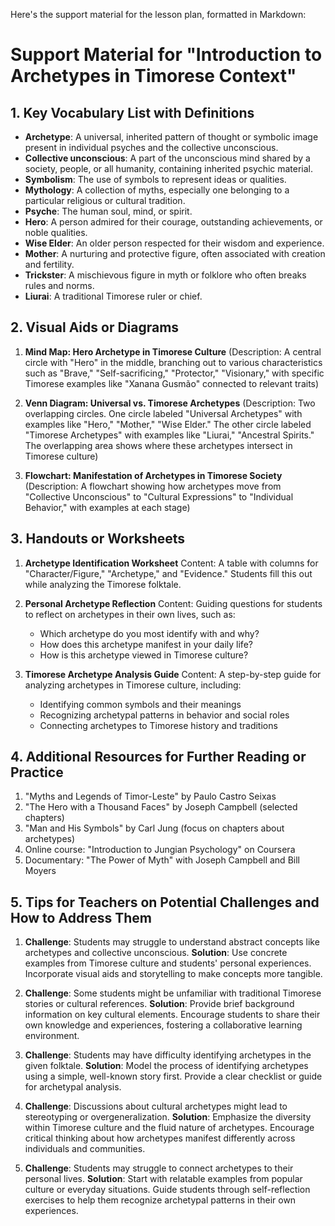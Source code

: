 Here's the support material for the lesson plan, formatted in Markdown:

# Support Material for "Introduction to Archetypes in Timorese Context"

## 1. Key Vocabulary List with Definitions

- **Archetype**: A universal, inherited pattern of thought or symbolic image present in individual psyches and the collective unconscious.
- **Collective unconscious**: A part of the unconscious mind shared by a society, people, or all humanity, containing inherited psychic material.
- **Symbolism**: The use of symbols to represent ideas or qualities.
- **Mythology**: A collection of myths, especially one belonging to a particular religious or cultural tradition.
- **Psyche**: The human soul, mind, or spirit.
- **Hero**: A person admired for their courage, outstanding achievements, or noble qualities.
- **Wise Elder**: An older person respected for their wisdom and experience.
- **Mother**: A nurturing and protective figure, often associated with creation and fertility.
- **Trickster**: A mischievous figure in myth or folklore who often breaks rules and norms.
- **Liurai**: A traditional Timorese ruler or chief.

## 2. Visual Aids or Diagrams

1. **Mind Map: Hero Archetype in Timorese Culture**
   (Description: A central circle with "Hero" in the middle, branching out to various characteristics such as "Brave," "Self-sacrificing," "Protector," "Visionary," with specific Timorese examples like "Xanana Gusmão" connected to relevant traits)

2. **Venn Diagram: Universal vs. Timorese Archetypes**
   (Description: Two overlapping circles. One circle labeled "Universal Archetypes" with examples like "Hero," "Mother," "Wise Elder." The other circle labeled "Timorese Archetypes" with examples like "Liurai," "Ancestral Spirits." The overlapping area shows where these archetypes intersect in Timorese culture)

3. **Flowchart: Manifestation of Archetypes in Timorese Society**
   (Description: A flowchart showing how archetypes move from "Collective Unconscious" to "Cultural Expressions" to "Individual Behavior," with examples at each stage)

## 3. Handouts or Worksheets

1. **Archetype Identification Worksheet**
   Content: A table with columns for "Character/Figure," "Archetype," and "Evidence." Students fill this out while analyzing the Timorese folktale.

2. **Personal Archetype Reflection**
   Content: Guiding questions for students to reflect on archetypes in their own lives, such as:
   - Which archetype do you most identify with and why?
   - How does this archetype manifest in your daily life?
   - How is this archetype viewed in Timorese culture?

3. **Timorese Archetype Analysis Guide**
   Content: A step-by-step guide for analyzing archetypes in Timorese culture, including:
   - Identifying common symbols and their meanings
   - Recognizing archetypal patterns in behavior and social roles
   - Connecting archetypes to Timorese history and traditions

## 4. Additional Resources for Further Reading or Practice

1. "Myths and Legends of Timor-Leste" by Paulo Castro Seixas
2. "The Hero with a Thousand Faces" by Joseph Campbell (selected chapters)
3. "Man and His Symbols" by Carl Jung (focus on chapters about archetypes)
4. Online course: "Introduction to Jungian Psychology" on Coursera
5. Documentary: "The Power of Myth" with Joseph Campbell and Bill Moyers

## 5. Tips for Teachers on Potential Challenges and How to Address Them

1. **Challenge**: Students may struggle to understand abstract concepts like archetypes and collective unconscious.
   **Solution**: Use concrete examples from Timorese culture and students' personal experiences. Incorporate visual aids and storytelling to make concepts more tangible.

2. **Challenge**: Some students might be unfamiliar with traditional Timorese stories or cultural references.
   **Solution**: Provide brief background information on key cultural elements. Encourage students to share their own knowledge and experiences, fostering a collaborative learning environment.

3. **Challenge**: Students may have difficulty identifying archetypes in the given folktale.
   **Solution**: Model the process of identifying archetypes using a simple, well-known story first. Provide a clear checklist or guide for archetypal analysis.

4. **Challenge**: Discussions about cultural archetypes might lead to stereotyping or overgeneralization.
   **Solution**: Emphasize the diversity within Timorese culture and the fluid nature of archetypes. Encourage critical thinking about how archetypes manifest differently across individuals and communities.

5. **Challenge**: Students may struggle to connect archetypes to their personal lives.
   **Solution**: Start with relatable examples from popular culture or everyday situations. Guide students through self-reflection exercises to help them recognize archetypal patterns in their own experiences.